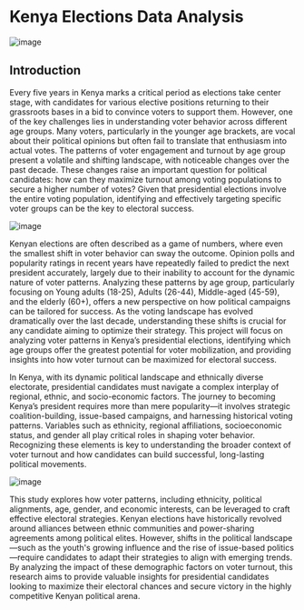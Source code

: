# Kenya Elections Data Analysis
![image](https://github.com/user-attachments/assets/302e4eca-41cc-4200-823b-8b58419e81d7)

## Introduction
Every five years in Kenya marks a critical period as elections take center stage, with candidates for various elective positions returning to their grassroots bases in a bid to convince voters to support them. However, one of the key challenges lies in understanding voter behavior across different age groups. Many voters, particularly in the younger age brackets, are vocal about their political opinions but often fail to translate that enthusiasm into actual votes. The patterns of voter engagement and turnout by age group present a volatile and shifting landscape, with noticeable changes over the past decade. These changes raise an important question for political candidates: how can they maximize turnout among voting populations to secure a higher number of votes? Given that presidential elections involve the entire voting population, identifying and effectively targeting specific voter groups can be the key to electoral success.

![image](https://github.com/user-attachments/assets/33a7b1ea-63d7-47d3-b61e-94fe180780df)

Kenyan elections are often described as a game of numbers, where even the smallest shift in voter behavior can sway the outcome. Opinion polls and popularity ratings in recent years have repeatedly failed to predict the next president accurately, largely due to their inability to account for the dynamic nature of voter patterns. Analyzing these patterns by age group, particularly focusing on Young adults (18-25), Adults (26-44), Middle-aged (45-59), and the elderly (60+), offers a new perspective on how political campaigns can be tailored for success. As the voting landscape has evolved dramatically over the last decade, understanding these shifts is crucial for any candidate aiming to optimize their strategy. This project will focus on analyzing voter patterns in Kenya’s presidential elections, identifying which age groups offer the greatest potential for voter mobilization, and providing insights into how voter turnout can be maximized for electoral success.

In Kenya, with its dynamic political landscape and ethnically diverse electorate, presidential candidates must navigate a complex interplay of regional, ethnic, and socio-economic factors. The journey to becoming Kenya’s president requires more than mere popularity—it involves strategic coalition-building, issue-based campaigns, and harnessing historical voting patterns. Variables such as ethnicity, regional affiliations, socioeconomic status, and gender all play critical roles in shaping voter behavior. Recognizing these elements is key to understanding the broader context of voter turnout and how candidates can build successful, long-lasting political movements.

![image](https://github.com/user-attachments/assets/32536584-a0bc-484e-aa38-b5ed3782059b)

This study explores how voter patterns, including ethnicity, political alignments, age, gender, and economic interests, can be leveraged to craft effective electoral strategies. Kenyan elections have historically revolved around alliances between ethnic communities and power-sharing agreements among political elites. However, shifts in the political landscape—such as the youth's growing influence and the rise of issue-based politics—require candidates to adapt their strategies to align with emerging trends. By analyzing the impact of these demographic factors on voter turnout, this research aims to provide valuable insights for presidential candidates looking to maximize their electoral chances and secure victory in the highly competitive Kenyan political arena.
